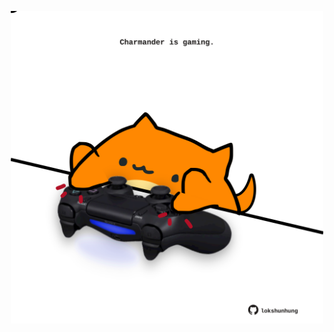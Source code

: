 <!-- built at 28/07/2023, 14:00:55 UTC -->
<p align="center">
  <img width="500" height="500" src="./ReadmeImage.svg">
</p>

